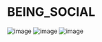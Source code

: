 # BEING_SOCIAL

![image](https://user-images.githubusercontent.com/96553716/213788361-43f6bc6b-001a-4d87-a0c3-b0b76b29d63a.png)
![image](https://user-images.githubusercontent.com/96553716/213788452-96cf749c-cd7b-4096-91e3-bdf3b38018bf.png)
![image](https://user-images.githubusercontent.com/96553716/213788484-25b146f6-26e3-4858-a910-89dac2617047.png)

